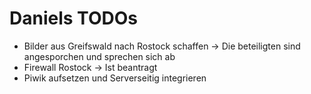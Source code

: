 Daniels TODOs
=============

  * Bilder aus Greifswald nach Rostock schaffen -> Die beteiligten sind angesporchen und sprechen sich ab
  * Firewall Rostock -> Ist beantragt
  * Piwik aufsetzen und Serverseitig integrieren
  
